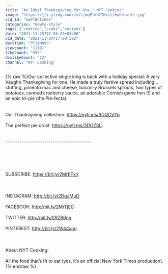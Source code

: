 ```yaml
---
title: "An Ideal Thanksgiving for One | NYT Cooking"
image: "https:\/\/i.ytimg.com\/vi\/mqPlNhIIHes\/hqdefault.jpg"
vid_id: "mqPlNhIIHes"
categories: "Howto-Style"
tags: ["cooking","cooks","recipes"]
date: "2021-11-25T02:55:29+03:00"
vid_date: "2021-11-24T17:00:38Z"
duration: "PT19M49S"
viewcount: "11191"
likeCount: "597"
dislikeCount: "12"
channel: "NYT Cooking"
---
```

{% raw %}Our collective single king is back with a holiday special: A very Vaughn Thanksgiving for one. He made a truly festive spread including... stuffing, pimento mac and cheese, bacon-y Brussels sprouts, two types of potatoes, canned cranberry sauce, an adorable Cornish game hen (!) and an epic tri-pie (the Pie-fecta).<br /><br /><br />Our Thanksgiving collection: <a rel="nofollow" target="blank" href="https://nyti.ms/3DQCVYq">https://nyti.ms/3DQCVYq</a><br /><br />The perfect pie crust: <a rel="nofollow" target="blank" href="https://nyti.ms/3DOZSLj">https://nyti.ms/3DOZSLj</a><br /><br /><br />------------------------------------------<br /><br /><br /><br /><br /><br />SUBSCRIBE: <a rel="nofollow" target="blank" href="https://bit.ly/2MrEFxh">https://bit.ly/2MrEFxh</a><br /><br /><br /><br />INSTAGRAM: <a rel="nofollow" target="blank" href="http://bit.ly/2DqJMuD">http://bit.ly/2DqJMuD</a><br /><br />FACEBOOK: <a rel="nofollow" target="blank" href="http://bit.ly/2MrTjEC">http://bit.ly/2MrTjEC</a><br /><br />TWITTER: <a rel="nofollow" target="blank" href="http://bit.ly/2RZB6ng">http://bit.ly/2RZB6ng</a><br /><br />PINTEREST: <a rel="nofollow" target="blank" href="http://bit.ly/2W44xng">http://bit.ly/2W44xng</a><br /><br /><br /><br />About NYT Cooking:<br /><br />All the food that’s fit to eat (yes, it’s an official New York Times production).{% endraw %}
